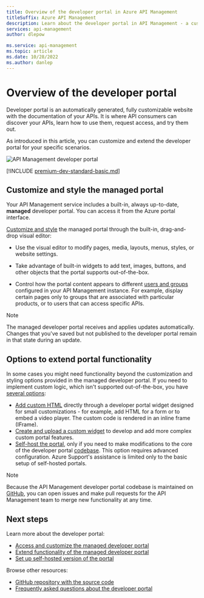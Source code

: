```yaml
---
title: Overview of the developer portal in Azure API Management
titleSuffix: Azure API Management
description: Learn about the developer portal in API Management - a customizable website, where API consumers can explore your APIs.
services: api-management
author: dlepow

ms.service: api-management
ms.topic: article
ms.date: 10/28/2022
ms.author: danlep 
---
```


# Overview of the developer portal

Developer portal is an automatically generated, fully customizable website with the documentation of your APIs. It is where API consumers can discover your APIs, learn how to use them, request access, and try them out.

As introduced in this article, you can customize and extend the developer portal for your specific scenarios. 

![API Management developer portal](media/api-management-howto-developer-portal/cover.png)

[!INCLUDE [premium-dev-standard-basic.md](../../includes/api-management-availability-premium-dev-standard-basic.md)]

## Customize and style the managed portal

Your API Management service includes a built-in, always up-to-date, **managed** developer portal. You can access it from the Azure portal interface.

[Customize and style](api-management-howto-developer-portal-customize.md) the managed portal through the built-in, drag-and-drop visual editor: 

* Use the visual editor to modify pages, media, layouts, menus, styles, or website settings. 

* Take advantage of built-in widgets to add text, images, buttons, and other objects that the portal supports out-of-the-box. 

* Control how the portal content appears to different [users and groups](api-management-howto-create-groups.md) configured in your API Management instance. For example, display certain pages only to groups that are associated with particular products, or to users that can access specific APIs. 

> [!NOTE]
> The managed developer portal receives and applies updates automatically. Changes that you've saved but not published to the developer portal remain in that state during an update.

## <a name="managed-vs-self-hosted"></a> Options to extend portal functionality
In some cases you might need functionality beyond the customization and styling options provided in the managed developer portal. If you need to implement custom logic, which isn't supported out-of-the-box, you have [several options](developer-portal-extend-custom-functionality.md):
* [Add custom HTML](developer-portal-extend-custom-functionality.md#use-custom-html-code-widget) directly through a developer portal widget designed for small customizations - for example, add HTML for a form or to embed a video player. The custom code is rendered in an inline frame (IFrame).
* [Create and upload a custom widget](developer-portal-extend-custom-functionality.md#create-and-upload-custom-widget) to develop and add more complex custom portal features.
* [Self-host the portal](developer-portal-self-host.md), only if you need to make modifications to the core of the developer portal [codebase](https://github.com/Azure/api-management-developer-portal). This option requires advanced configuration. Azure Support's assistance is limited only to the basic setup of self-hosted portals.

> [!NOTE]
> Because the API Management developer portal codebase is maintained on [GitHub](https://github.com/Azure/api-management-developer-portal), you can open issues and make pull requests for the API Management team to merge new functionality at any time.
>

## Next steps

Learn more about the developer portal:

- [Access and customize the managed developer portal](api-management-howto-developer-portal-customize.md)
- [Extend functionality of the managed developer portal](developer-portal-extend-custom-functionality.md)
- [Set up self-hosted version of the portal](developer-portal-self-host.md)

Browse other resources:

- [GitHub repository with the source code](https://github.com/Azure/api-management-developer-portal)
- [Frequently asked questions about the developer portal](developer-portal-faq.md)
